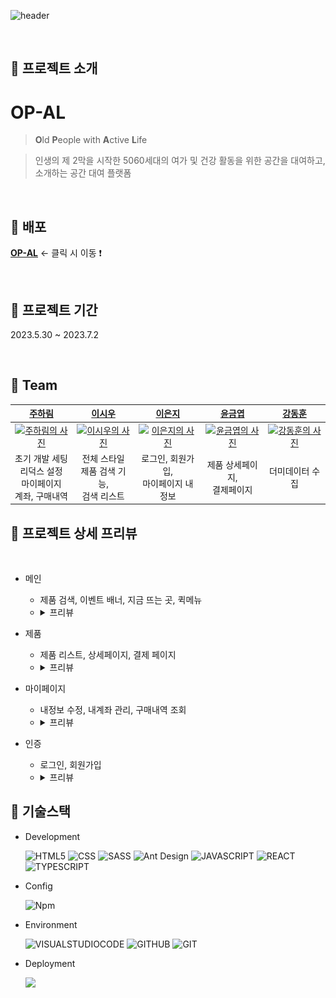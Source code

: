 ![header](https://capsule-render.vercel.app/api?type=waving&color=gradient&height=200&section=header&text=OP-AL&fontSize=50)

<br/>

## 📌 프로젝트 소개

# OP-AL

> **O**ld **P**eople with **A**ctive **L**ife

> 인생의 제 2막을 시작한 5060세대의 여가 및 건강 활동을 위한 공간을 대여하고, 소개하는 공간 대여 플랫폼

<br/>

## 📌 배포

**[OP-AL](https://zippy-sable-b21ba3.netlify.app/)** ← 클릭 시 이동 ❗

<br/>

## 📌 프로젝트 기간

2023.5.30 ~ 2023.7.2

<br/>

## 📌 Team

|                                                **[주하림](https://github.com/wngkfla01)**                                                |                                                **[이시우](https://github.com/cuconveniencestore)**                                                 |                                                **[이은지](https://github.com/dmswl2030)**                                                |                                                **[윤금엽](https://github.com/DevYBecca)**                                                 |                                                **[강동훈](https://github.com/nangkong98)**                                                 |
| :--------------------------------------------------------------------------------------------------------------------------------------: | :------------------------------------------------------------------------------------------------------------------------------------------------: | :--------------------------------------------------------------------------------------------------------------------------------------: | :---------------------------------------------------------------------------------------------------------------------------------------: | :----------------------------------------------------------------------------------------------------------------------------------------: |
| <a href="https://github.com/wngkfla01"><img src="https://avatars.githubusercontent.com/u/64509945?v=4" width=90px alt="주하림의 사진" /> | <a href="https://github.com/cuconveniencestore"><img src="https://avatars.githubusercontent.com/u/125563995?v=4" width=90px alt="이시우의 사진" /> | <a href="https://github.com/dmswl2030"><img src="https://avatars.githubusercontent.com/u/51252978?v=4" width=90px alt="이은지의 사진" /> | <a href="https://github.com/DevYBecca"><img src="https://avatars.githubusercontent.com/u/125433485?v=4" width=90px alt="윤금엽의 사진" /> | <a href="https://github.com/nangkong98"><img src="https://avatars.githubusercontent.com/u/116564788?v=4" width=90px alt="강동훈의 사진" /> |
|                                     초기 개발 세팅<br> 리덕스 설정<br> 마이페이지<br>계좌, 구매내역                                      |                                                   전체 스타일<br>제품 검색 기능,<br>검색 리스트                                                    |                                                  로그인, 회원가입,<br>마이페이지 내정보                                                  |                                                      제품 상세페이지,<br>결제페이지                                                       |                                                              더미데이터 수집                                                               |

## 📌 프로젝트 상세 프리뷰

<br />

- 메인

  - 제품 검색, 이벤트 배너, 지금 뜨는 곳, 퀵메뉴
  - <details>
      <summary>프리뷰</summary>
      <img src="./src/Assets/Images/readme-main.gif" width="500px">
    </details>

- 제품

  - 제품 리스트, 상세페이지, 결제 페이지
  - <details>
      <summary>프리뷰</summary>
      <img src="./src/Assets/Images/readme-item.gif" width="500px">
    </details>

- 마이페이지

  - 내정보 수정, 내계좌 관리, 구매내역 조회
  - <details>
      <summary>프리뷰</summary>
      <img src="./src/Assets/Images/readme-mypage.gif" width="500px">
    </details>

- 인증

  - 로그인, 회원가입
  - <details>
      <summary>프리뷰</summary>
      <img src="./src/Assets/Images/readme-sign.gif" width="500px">
    </details>

## 📌 기술스택

- Development

  ![HTML5](https://img.shields.io/badge/HTML5-E34F26?style=flat-square&logo=html5&logoColor=white)
  ![CSS](https://img.shields.io/badge/CSS-1572B6?style=flat-square&logo=css3&logoColor=white)
  ![SASS](https://img.shields.io/badge/SASS-CC6699?style=flat-square&logo=sass&logoColor=white)
  ![Ant Design](https://img.shields.io/badge/Ant%20Design-0170FE?style=flat-square&logo=Ant%20Design&logoColor=white)
  ![JAVASCRIPT](https://img.shields.io/badge/JAVASCRIPT-F7DF1E?style=flat-square&logo=javascript&logoColor=white)
  ![REACT](https://img.shields.io/badge/React-61DAFB?style=flat-square&logo=React&logoColor=black)
  ![TYPESCRIPT](https://img.shields.io/badge/Typescript-3178C6?style=flat-square&logo=Typescript&logoColor=white)

- Config

  ![Npm](https://img.shields.io/badge/NPM-CB3837?style=flat-square&logo=npm&logoColor=white)

- Environment

  ![VISUALSTUDIOCODE](https://img.shields.io/badge/VISUALSTUDIOCODE-007ACC?style=flat-square&logo=visualstudiocode&logoColor=white)
  ![GITHUB](https://img.shields.io/badge/GITHUB-181717?style=flat-square&logo=github&logoColor=white)
  ![GIT](https://img.shields.io/badge/GIT-F05032?style=flat&logo=git&logoColor=white)

- Deployment

  ![](https://camo.githubusercontent.com/69139a1fb652b0445950106929ffd6322b3299b73b82d629e720babb9cef1988/68747470733a2f2f696d672e736869656c64732e696f2f62616467652f4e45544c4946592d3030433742373f7374796c653d666c61742d737175617265266c6f676f3d6e65746c696679266c6f676f436f6c6f723d7768697465)

<br/>
